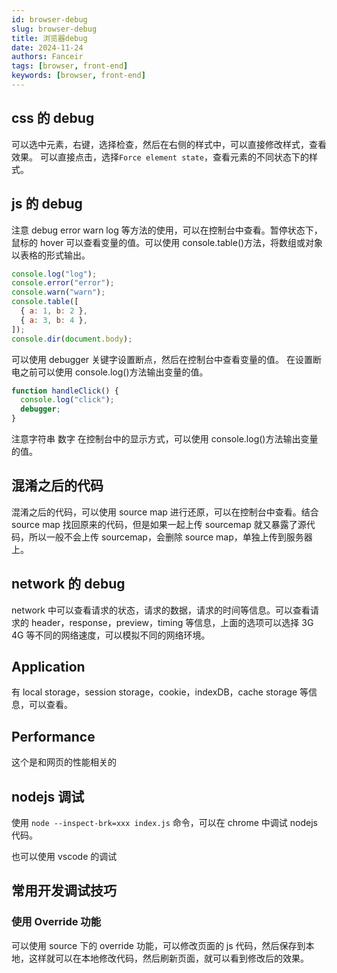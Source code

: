 ```yaml
---
id: browser-debug
slug: browser-debug
title: 浏览器debug
date: 2024-11-24
authors: Fanceir
tags: [browser, front-end]
keywords: [browser, front-end]
---
```


## css 的 debug

可以选中元素，右键，选择检查，然后在右侧的样式中，可以直接修改样式，查看效果。
可以直接点击，选择`Force element state`，查看元素的不同状态下的样式。

## js 的 debug

注意 debug error warn log 等方法的使用，可以在控制台中查看。暂停状态下，鼠标的 hover 可以查看变量的值。可以使用 console.table()方法，将数组或对象以表格的形式输出。

```js
console.log("log");
console.error("error");
console.warn("warn");
console.table([
  { a: 1, b: 2 },
  { a: 3, b: 4 },
]);
console.dir(document.body);
```

可以使用 debugger 关键字设置断点，然后在控制台中查看变量的值。
在设置断电之前可以使用 console.log()方法输出变量的值。

```js
function handleClick() {
  console.log("click");
  debugger;
}
```

注意字符串 数字 在控制台中的显示方式，可以使用 console.log()方法输出变量的值。

## 混淆之后的代码

混淆之后的代码，可以使用 source map 进行还原，可以在控制台中查看。结合 source map 找回原来的代码，但是如果一起上传 sourcemap 就又暴露了源代码，所以一般不会上传 sourcemap，会删除 source map，单独上传到服务器上。

## network 的 debug

network 中可以查看请求的状态，请求的数据，请求的时间等信息。可以查看请求的 header，response，preview，timing 等信息，上面的选项可以选择 3G 4G 等不同的网络速度，可以模拟不同的网络环境。

## Application

有 local storage，session storage，cookie，indexDB，cache storage 等信息，可以查看。

## Performance

这个是和网页的性能相关的

## nodejs 调试

使用 `node --inspect-brk=xxx index.js` 命令，可以在 chrome 中调试 nodejs 代码。

也可以使用 vscode 的调试

## 常用开发调试技巧

### 使用 Override 功能

可以使用 source 下的 override 功能，可以修改页面的 js 代码，然后保存到本地，这样就可以在本地修改代码，然后刷新页面，就可以看到修改后的效果。
